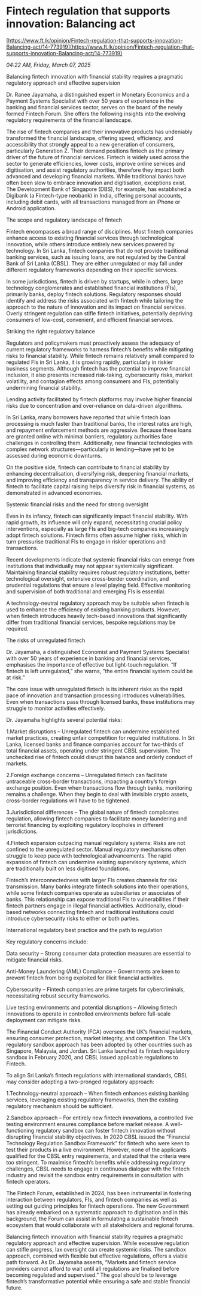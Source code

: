# Fintech regulation that supports innovation: Balancing act

[https://www.ft.lk/opinion/Fintech-regulation-that-supports-innovation-Balancing-act/14-773919](https://www.ft.lk/opinion/Fintech-regulation-that-supports-innovation-Balancing-act/14-773919)

*04:22 AM, Friday, March 07, 2025*

Balancing fintech innovation with financial stability requires a pragmatic regulatory approach and effective supervision

Dr. Ranee Jayamaha, a distinguished expert in Monetary Economics and a Payment Systems Specialist with over 50 years of experience in the banking and financial services sector, serves on the board of the newly formed Fintech Forum. She offers the following insights into the evolving regulatory requirements of the financial landscape.

The rise of fintech companies and their innovative products has undeniably transformed the financial landscape, offering speed, efficiency, and accessibility that strongly appeal to a new generation of consumers, particularly Generation Z. Their demand positions fintech as the primary driver of the future of financial services. Fintech is widely used across the sector to generate efficiencies, lower costs, improve online services and digitisation, and assist regulatory authorities, therefore they impact both advanced and developing financial markets. While traditional banks have often been slow to embrace innovation and digitisation, exceptions exist. The Development Bank of Singapore (DBS), for example, has established a Digibank (a Fintech-type neobank) in India, offering personal accounts, including debit cards, with all transactions managed from an iPhone or Android application.

The scope and regulatory landscape of fintech

Fintech encompasses a broad range of disciplines. Most fintech companies enhance access to existing financial services through technological innovation, while others introduce entirely new services powered by technology. In Sri Lanka, fintech companies that do not provide traditional banking services, such as issuing loans, are not regulated by the Central Bank of Sri Lanka (CBSL). They are either unregulated or may fall under different regulatory frameworks depending on their specific services.

In some jurisdictions, fintech is driven by startups, while in others, large technology conglomerates and established financial institutions (FIs), primarily banks, deploy fintech solutions. Regulatory responses should identify and address the risks associated with fintech while tailoring the approach to the nature of innovation and its impact on financial services. Overly stringent regulation can stifle fintech initiatives, potentially depriving consumers of low-cost, convenient, and efficient financial services.

Striking the right regulatory balance

Regulators and policymakers must proactively assess the adequacy of current regulatory frameworks to harness fintech’s benefits while mitigating risks to financial stability. While fintech remains relatively small compared to regulated FIs in Sri Lanka, it is growing rapidly, particularly in riskier business segments. Although fintech has the potential to improve financial inclusion, it also presents increased risk-taking, cybersecurity risks, market volatility, and contagion effects among consumers and FIs, potentially undermining financial stability.

Lending activity facilitated by fintech platforms may involve higher financial risks due to concentration and over-reliance on data-driven algorithms.

In Sri Lanka, many borrowers have reported that while fintech loan processing is much faster than traditional banks, the interest rates are high, and repayment enforcement methods are aggressive. Because these loans are granted online with minimal barriers, regulatory authorities face challenges in controlling them. Additionally, new financial technologies with complex network structures—particularly in lending—have yet to be assessed during economic downturns.

On the positive side, fintech can contribute to financial stability by enhancing decentralisation, diversifying risk, deepening financial markets, and improving efficiency and transparency in service delivery. The ability of fintech to facilitate capital raising helps diversify risk in financial systems, as demonstrated in advanced economies.

Systemic financial risks and the need for strong oversight

Even in its infancy, fintech can significantly impact financial stability. With rapid growth, its influence will only expand, necessitating crucial policy interventions, especially as large FIs and big-tech companies increasingly adopt fintech solutions. Fintech firms often assume higher risks, which in turn pressurise traditional FIs to engage in riskier operations and transactions.

Recent developments indicate that systemic financial risks can emerge from institutions that individually may not appear systemically significant. Maintaining financial stability requires robust regulatory institutions, better technological oversight, extensive cross-border coordination, and prudential regulations that ensure a level playing field. Effective monitoring and supervision of both traditional and emerging FIs is essential.

A technology-neutral regulatory approach may be suitable when fintech is used to enhance the efficiency of existing banking products. However, when fintech introduces heavily tech-based innovations that significantly differ from traditional financial services, bespoke regulations may be required.

The risks of unregulated fintech

Dr. Jayamaha, a distinguished Economist and Payment Systems Specialist with over 50 years of experience in banking and financial services, emphasises the importance of effective but light-touch regulation. “If fintech is left unregulated,” she warns, “the entire financial system could be at risk.”

The core issue with unregulated fintech is its inherent risks as the rapid pace of innovation and transaction processing introduces vulnerabilities. Even when transactions pass through licensed banks, these institutions may struggle to monitor activities effectively.

Dr. Jayamaha highlights several potential risks:

1.Market disruptions – Unregulated fintech can undermine established market practices, creating unfair competition for regulated institutions. In Sri Lanka, licensed banks and finance companies account for two-thirds of total financial assets, operating under stringent CBSL supervision. The unchecked rise of fintech could disrupt this balance and orderly conduct of markets.

2.Foreign exchange concerns – Unregulated fintech can facilitate untraceable cross-border transactions, impacting a country’s foreign exchange position. Even when transactions flow through banks, monitoring remains a challenge. When they begin to deal with invisible crypto assets, cross-border regulations will have to be tightened.

3.Jurisdictional differences – The global nature of fintech complicates regulation, allowing fintech companies to facilitate money laundering and terrorist financing by exploiting regulatory loopholes in different jurisdictions.

4.Fintech expansion outpacing manual regulatory systems: Risks are not confined to the unregulated sector. Manual regulatory mechanisms often struggle to keep pace with technological advancements. The rapid expansion of fintech can undermine existing supervisory systems, which are traditionally built on less digitised foundations.

Fintech’s interconnectedness with larger FIs creates channels for risk transmission. Many banks integrate fintech solutions into their operations, while some fintech companies operate as subsidiaries or associates of banks. This relationship can expose traditional FIs to vulnerabilities if their fintech partners engage in illegal financial activities. Additionally, cloud-based networks connecting fintech and traditional institutions could introduce cybersecurity risks to either or both parties.

International regulatory best practice and the path to regulation

Key regulatory concerns include:

Data security – Strong consumer data protection measures are essential to mitigate financial risks.

Anti-Money Laundering (AML) Compliance – Governments are keen to prevent fintech from being exploited for illicit financial activities.

Cybersecurity – Fintech companies are prime targets for cybercriminals, necessitating robust security frameworks.

Live testing environments and potential disruptions – Allowing fintech innovations to operate in controlled environments before full-scale deployment can mitigate risks.

The Financial Conduct Authority (FCA) oversees the UK’s financial markets, ensuring consumer protection, market integrity, and competition. The UK’s regulatory sandbox approach has been adopted by other countries such as Singapore, Malaysia, and Jordan. Sri Lanka launched its fintech regulatory sandbox in February 2020, and CBSL issued applicable regulations to Fintech.

To align Sri Lanka’s fintech regulations with international standards, CBSL may consider adopting a two-pronged regulatory approach:

1.Technology-neutral approach – When fintech enhances existing banking services, leveraging existing regulatory frameworks, then the existing regulatory mechanism should be sufficient.

2.Sandbox approach – For entirely new fintech innovations, a controlled live testing environment ensures compliance before market release. A well-functioning regulatory sandbox can foster fintech innovation without disrupting financial stability objectives. In 2020 CBSL issued the “Financial Technology Regulation Sandbox Framework” for fintech who were keen to test their products in a live environment. However, none of the applicants qualified for the CBSL entry requirements, and stated that the criteria were too stringent. To maximise fintech’s benefits while addressing regulatory challenges, CBSL needs to engage in continuous dialogue with the fintech industry and revisit the sandbox entry requirements in consultation with fintech operators.

The Fintech Forum, established in 2024, has been instrumental in fostering interaction between regulators, FIs, and fintech companies as well as setting out guiding principles for fintech operations. The new Government has already embarked on a systematic approach to digitisation and in this background, the Forum can assist in formulating a sustainable fintech ecosystem that would collaborate with all stakeholders and regional forums.

Balancing fintech innovation with financial stability requires a pragmatic regulatory approach and effective supervision. While excessive regulation can stifle progress, lax oversight can create systemic risks. The sandbox approach, combined with flexible but effective regulations, offers a viable path forward. As Dr. Jayamaha asserts, “Markets and fintech service providers cannot afford to wait until all regulations are finalised before becoming regulated and supervised.” The goal should be to leverage fintech’s transformative potential while ensuring a safe and stable financial future.

